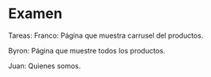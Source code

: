 # Examen
Tareas:
Franco: Página que muestra carrusel del productos.

Byron: Página que muestre todos los productos.

Juan: Quienes somos.
